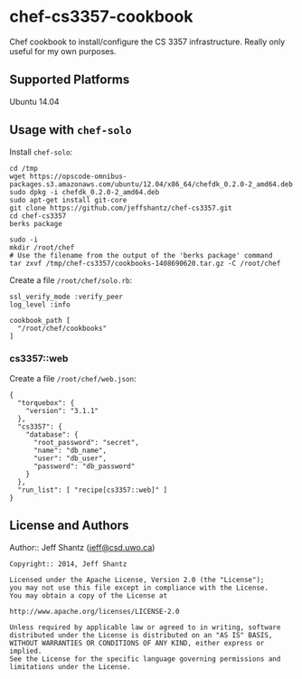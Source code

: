 # chef-cs3357-cookbook

Chef cookbook to install/configure the CS 3357 infrastructure.  Really only useful for my own purposes.

## Supported Platforms

Ubuntu 14.04

## Usage with `chef-solo`

Install `chef-solo`:

```
cd /tmp
wget https://opscode-omnibus-packages.s3.amazonaws.com/ubuntu/12.04/x86_64/chefdk_0.2.0-2_amd64.deb
sudo dpkg -i chefdk_0.2.0-2_amd64.deb
sudo apt-get install git-core
git clone https://github.com/jeffshantz/chef-cs3357.git
cd chef-cs3357
berks package

sudo -i
mkdir /root/chef
# Use the filename from the output of the 'berks package' command
tar zxvf /tmp/chef-cs3357/cookbooks-1408690620.tar.gz -C /root/chef
```

Create a file `/root/chef/solo.rb`:

```
ssl_verify_mode :verify_peer
log_level :info

cookbook_path [
  "/root/chef/cookbooks"
]
```

### cs3357::web

Create a file `/root/chef/web.json`:

```
{
  "torquebox": {
    "version": "3.1.1"
  },
  "cs3357": {
    "database": {
      "root_password": "secret",
      "name": "db_name",
      "user": "db_user",
      "password": "db_password"
    }
  },
  "run_list": [ "recipe[cs3357::web]" ]
}
```

## License and Authors

Author:: Jeff Shantz (<jeff@csd.uwo.ca>)

```text
Copyright:: 2014, Jeff Shantz

Licensed under the Apache License, Version 2.0 (the "License");
you may not use this file except in compliance with the License.
You may obtain a copy of the License at

http://www.apache.org/licenses/LICENSE-2.0

Unless required by applicable law or agreed to in writing, software
distributed under the License is distributed on an "AS IS" BASIS,
WITHOUT WARRANTIES OR CONDITIONS OF ANY KIND, either express or implied.
See the License for the specific language governing permissions and
limitations under the License.
```

